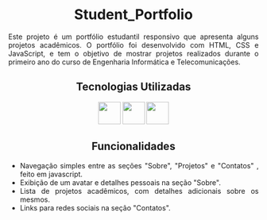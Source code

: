 <div align='justify'>
    <h1 align='center'>Student_Portfolio</h1>
    <p>
    Este projeto é um portfólio estudantil responsivo que apresenta alguns projetos acadêmicos. O portfólio foi desenvolvido com HTML, CSS e JavaScript, e tem o objetivo de mostrar projetos realizados durante o primeiro ano do curso de Engenharia Informática e Telecomunicações.
    </p>
</div>

<div align='center'>
<h2 >Tecnologias Utilizadas</h2>
<img height='45px' width='45px' src="https://cdn.jsdelivr.net/gh/devicons/devicon@latest/icons/html5/html5-original.svg"/>
<img height='45px' width='45px' src="https://cdn.jsdelivr.net/gh/devicons/devicon@latest/icons/css3/css3-original.svg" />
<img height='45px' width='45px' src="https://cdn.jsdelivr.net/gh/devicons/devicon@latest/icons/javascript/javascript-original.svg" />
</div>          

<div align='justify'>
<h2 align='center'>Funcionalidades</h2>

- Navegação simples entre as seções "Sobre", "Projetos" e "Contatos" , feito em javascript.
- Exibição de um avatar e detalhes pessoais na seção "Sobre".
- Lista de projetos acadêmicos, com detalhes adicionais sobre os mesmos.
- Links para redes sociais na seção "Contatos".

</div>  
